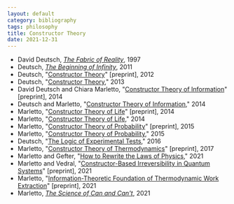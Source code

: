 ```yaml
---
layout: default
category: bibliography
tags: philosophy
title: Constructor Theory
date: 2021-12-31
---
```


* David Deutsch, [*The Fabric of Reality*](https://en.wikipedia.org/wiki/The_Fabric_of_Reality), 1997
* Deutsch, [*The Beginning of Infinity*](https://en.wikipedia.org/wiki/The_Beginning_of_Infinity), 2011
* Deutsch, "[Constructor Theory](https://arxiv.org/abs/1210.7439)" [preprint], 2012
* Deutsch, "[Constructor Theory](https://www.jstor.org/stable/24019857)," 2013
* David Deutsch and Chiara Marletto, "[Constructor Theory of Information](https://arxiv.org/abs/1405.5563v2)" [preprint], 2014
* Deutsch and Marletto, "[Constructor Theory of Information](https://royalsocietypublishing.org/doi/10.1098/rspa.2014.0540)," 2014
* Marletto, "[Constructor Theory of Life](https://arxiv.org/abs/1407.0681v2)" [preprint], 2014
* Marletto, "[Constructor Theory of Life](https://royalsocietypublishing.org/doi/10.1098/rsif.2014.1226)," 2014
* Marletto, "[Constructor Theory of Probability](https://arxiv.org/abs/1507.03287v1)" [preprint], 2015
* Marletto, "[Constructor Theory of Probability](https://royalsocietypublishing.org/doi/10.1098/rspa.2015.0883)," 2015
* Deutsch, "[The Logic of Experimental Tests](https://www.sciencedirect.com/science/article/pii/S135521981530023X)," 2016
* Marletto, "[Constructor Theory of Thermodynamics](https://arxiv.org/abs/1608.02625)" [preprint], 2017
* Marletto and Gefter, "[How to Rewrite the Laws of Physics](https://www.quantamagazine.org/with-constructor-theory-chiara-marletto-invokes-the-impossible-20210429/)," 2021
* Marletto and Vedral, "[Constructor-Based Irreversibility in Quantum Systems](https://arxiv.org/abs/2009.14649v2)" [preprint], 2021
* Marletto, "[Information-Theoretic Foundation of Thermodynamic Work Extraction](https://arxiv.org/abs/2009.04588v1)" [preprint], 2021
* Marletto, [*The Science of Can and Can't*](https://www.chiaramarletto.com/books/the-science-of-can-and-cant/), 2021
